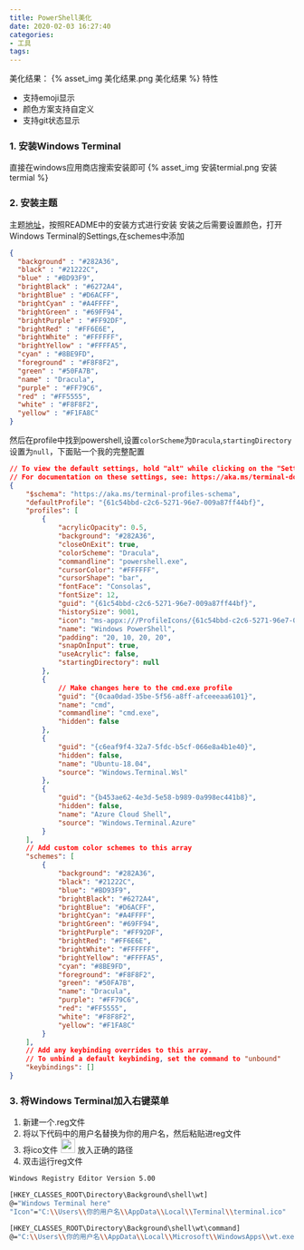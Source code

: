 ```yaml
---
title: PowerShell美化
date: 2020-02-03 16:27:40
categories: 
- 工具
tags:
---
```


美化结果：
{% asset_img 美化结果.png 美化结果 %}
特性

- 支持emoji显示
- 颜色方案支持自定义
- 支持git状态显示

<!-- more -->

### 1. 安装Windows Terminal

直接在windows应用商店搜索安装即可
{% asset_img 安装termial.png 安装termial %}

### 2. 安装主题

主题[地址](https://github.com/dracula/powershell)，按照README中的安装方式进行安装
安装之后需要设置颜色，打开Windows Terminal的Settings,在schemes中添加

```json
{
  "background" : "#282A36",
  "black" : "#21222C",
  "blue" : "#BD93F9",
  "brightBlack" : "#6272A4",
  "brightBlue" : "#D6ACFF",
  "brightCyan" : "#A4FFFF",
  "brightGreen" : "#69FF94",
  "brightPurple" : "#FF92DF",
  "brightRed" : "#FF6E6E",
  "brightWhite" : "#FFFFFF",
  "brightYellow" : "#FFFFA5",
  "cyan" : "#8BE9FD",
  "foreground" : "#F8F8F2",
  "green" : "#50FA7B",
  "name" : "Dracula",
  "purple" : "#FF79C6",
  "red" : "#FF5555",
  "white" : "#F8F8F2",
  "yellow" : "#F1FA8C"
}
```

然后在profile中找到powershell,设置`colorScheme`为`Dracula`,`startingDirectory`设置为`null`，下面贴一个我的完整配置

```json
// To view the default settings, hold "alt" while clicking on the "Settings" button.
// For documentation on these settings, see: https://aka.ms/terminal-documentation
{
    "$schema": "https://aka.ms/terminal-profiles-schema",
    "defaultProfile": "{61c54bbd-c2c6-5271-96e7-009a87ff44bf}",
    "profiles": [
        {
            "acrylicOpacity": 0.5,
            "background": "#282A36",
            "closeOnExit": true,
            "colorScheme": "Dracula",
            "commandline": "powershell.exe",
            "cursorColor": "#FFFFFF",
            "cursorShape": "bar",
            "fontFace": "Consolas",
            "fontSize": 12,
            "guid": "{61c54bbd-c2c6-5271-96e7-009a87ff44bf}",
            "historySize": 9001,
            "icon": "ms-appx:///ProfileIcons/{61c54bbd-c2c6-5271-96e7-009a87ff44bf}.png",
            "name": "Windows PowerShell",
            "padding": "20, 10, 20, 20",
            "snapOnInput": true,
            "useAcrylic": false,
            "startingDirectory": null
        },
        {
            // Make changes here to the cmd.exe profile
            "guid": "{0caa0dad-35be-5f56-a8ff-afceeeaa6101}",
            "name": "cmd",
            "commandline": "cmd.exe",
            "hidden": false
        },
        {
            "guid": "{c6eaf9f4-32a7-5fdc-b5cf-066e8a4b1e40}",
            "hidden": false,
            "name": "Ubuntu-18.04",
            "source": "Windows.Terminal.Wsl"
        },
        {
            "guid": "{b453ae62-4e3d-5e58-b989-0a998ec441b8}",
            "hidden": false,
            "name": "Azure Cloud Shell",
            "source": "Windows.Terminal.Azure"
        }
    ],
    // Add custom color schemes to this array
    "schemes": [
        {
            "background": "#282A36",
            "black": "#21222C",
            "blue": "#BD93F9",
            "brightBlack": "#6272A4",
            "brightBlue": "#D6ACFF",
            "brightCyan": "#A4FFFF",
            "brightGreen": "#69FF94",
            "brightPurple": "#FF92DF",
            "brightRed": "#FF6E6E",
            "brightWhite": "#FFFFFF",
            "brightYellow": "#FFFFA5",
            "cyan": "#8BE9FD",
            "foreground": "#F8F8F2",
            "green": "#50FA7B",
            "name": "Dracula",
            "purple": "#FF79C6",
            "red": "#FF5555",
            "white": "#F8F8F2",
            "yellow": "#F1FA8C"
        }
    ],
    // Add any keybinding overrides to this array.
    // To unbind a default keybinding, set the command to "unbound"
    "keybindings": []
}
```

### 3. 将Windows Terminal加入右键菜单

1. 新建一个.reg文件
2. 将以下代码中的用户名替换为你的用户名，然后粘贴进reg文件
3. 将ico文件<img src="terminal.ico" height="25" width="25" style="display: inline-block;margin: 0 5px -6px 5px;"/>放入正确的路径
4. 双击运行reg文件

```bash
Windows Registry Editor Version 5.00

[HKEY_CLASSES_ROOT\Directory\Background\shell\wt]
@="Windows Terminal here"
"Icon"="C:\\Users\\你的用户名\\AppData\\Local\\Terminal\\terminal.ico"

[HKEY_CLASSES_ROOT\Directory\Background\shell\wt\command]
@="C:\\Users\\你的用户名\\AppData\\Local\\Microsoft\\WindowsApps\\wt.exe"
```
